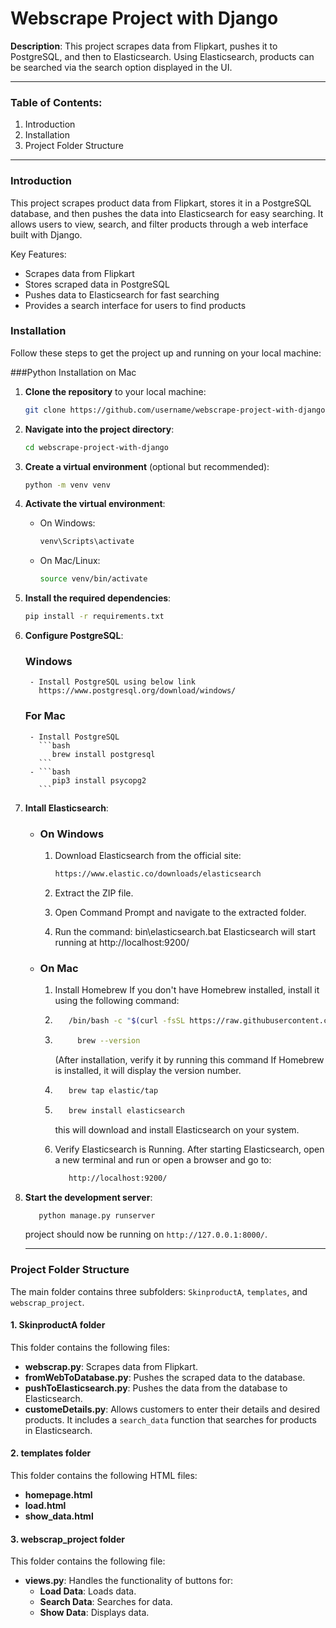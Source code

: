 # Webscrape Project with Django

**Description**: This project scrapes data from Flipkart, pushes it to PostgreSQL, and then to Elasticsearch. Using Elasticsearch, products can be searched via the search option displayed in the UI.

---

### Table of Contents:
1. Introduction
2. Installation
3. Project Folder Structure
---

### Introduction

This project scrapes product data from Flipkart, stores it in a PostgreSQL database, and then pushes the data into Elasticsearch for easy searching. It allows users to view, search, and filter products through a web interface built with Django.

Key Features:
- Scrapes data from Flipkart
- Stores scraped data in PostgreSQL
- Pushes data to Elasticsearch for fast searching
- Provides a search interface for users to find products

### Installation

Follow these steps to get the project up and running on your local machine:

###Python Installation on Mac


1. **Clone the repository** to your local machine:

    ```bash
    git clone https://github.com/username/webscrape-project-with-django.git
    ```

2. **Navigate into the project directory**:

    ```bash
    cd webscrape-project-with-django
    ```

3. **Create a virtual environment** (optional but recommended):

    ```bash
    python -m venv venv
    ```

4. **Activate the virtual environment**:

    - On Windows:

      ```bash
      venv\Scripts\activate
      ```

    - On Mac/Linux:

      ```bash
      source venv/bin/activate
      ```

5. **Install the required dependencies**:

    ```bash
    pip install -r requirements.txt
    ```

6. **Configure PostgreSQL**:
    ### Windows
        - Install PostgreSQL using below link
          https://www.postgresql.org/download/windows/
    ### For Mac
        - Install PostgreSQL
          ```bash
             brew install postgresql
          ```
        - ```bash
             pip3 install psycopg2
          ```
 
8. **Intall Elasticsearch**:

   - ### On Windows
     1. Download Elasticsearch from the official site:

        ```bash
        https://www.elastic.co/downloads/elasticsearch
        ```
     2. Extract the ZIP file.
     3. Open Command Prompt and navigate to the extracted folder.
     4. Run the command:
      bin\elasticsearch.bat
      Elasticsearch will start running at http://localhost:9200/

   - ### On Mac
     1. Install Homebrew
         If you don't have Homebrew installed, install it using the following command:
   
     2. ```bash
           /bin/bash -c "$(curl -fsSL https://raw.githubusercontent.com/Homebrew/install/HEAD/install.sh)"
        ```
     3. ``` bash
             brew --version
        ```
         (After installation, verify it by running this command If Homebrew is installed, it will display the version number.

     4. ```bash
           brew tap elastic/tap
        ```
     5. ```bash
           brew install elasticsearch
        ```
        this will download and install Elasticsearch on your system.

     
     6. Verify Elasticsearch is Running. After starting Elasticsearch, open a new terminal and run
                 or
        open a browser and go to:
        ```bash
           http://localhost:9200/
        ```


9. **Start the development server**:

    ```bash
       python manage.py runserver
    ```
    project should now be running on `http://127.0.0.1:8000/`.

   ---
### Project Folder Structure

The main folder contains three subfolders: `SkinproductA`, `templates`, and `webscrap_project`.

#### 1. **SkinproductA** folder
This folder contains the following files:

- **webscrap.py**: Scrapes data from Flipkart.
- **fromWebToDatabase.py**: Pushes the scraped data to the database.
- **pushToElasticsearch.py**: Pushes the data from the database to Elasticsearch.
- **customeDetails.py**: Allows customers to enter their details and desired products. It includes a `search_data` function that searches for products in Elasticsearch.

#### 2. **templates** folder
This folder contains the following HTML files:

- **homepage.html**
- **load.html**
- **show_data.html**

#### 3. **webscrap_project** folder
This folder contains the following file:

- **views.py**: Handles the functionality of buttons for:
  - **Load Data**: Loads data.
  - **Search Data**: Searches for data.
  - **Show Data**: Displays data.
